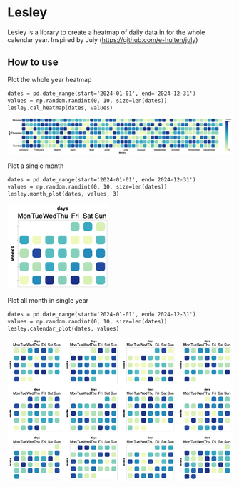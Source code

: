 # Lesley

Lesley is a library to create a heatmap of daily data in for the whole calendar year. Inspired by July (https://github.com/e-hulten/july)

## How to use

Plot the whole year heatmap
```
dates = pd.date_range(start='2024-01-01', end='2024-12-31')
values = np.random.randint(0, 10, size=len(dates))
lesley.cal_heatmap(dates, values)
```
![calendar heatmap output example](example1.png)

Plot a single month
```
dates = pd.date_range(start='2024-01-01', end='2024-12-31')
values = np.random.randint(0, 10, size=len(dates))
lesley.month_plot(dates, values, 3)
```
![single month plot](example2.png)

Plot all month in single year
```
dates = pd.date_range(start='2024-01-01', end='2024-12-31')
values = np.random.randint(0, 10, size=len(dates))
lesley.calendar_plot(dates, values)
```
![all month plot](example3.png)
